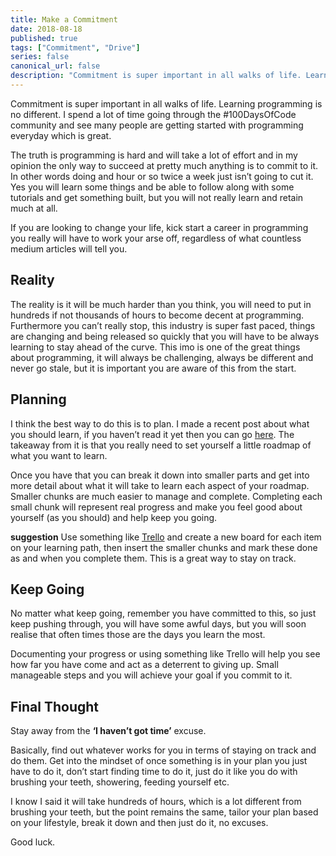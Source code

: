 ```yaml
---
title: Make a Commitment
date: 2018-08-18
published: true
tags: ["Commitment", "Drive"]
series: false
canonical_url: false
description: "Commitment is super important in all walks of life. Learning programming is no different. I spend a lot of time going through the #100DaysOfCode community and see many people are getting started with programming everyday which is great. "
---
```


Commitment is super important in all walks of life. Learning programming is no different. I spend a lot of time going through the #100DaysOfCode community and see many people are getting started with programming everyday which is great.

The truth is programming is hard and will take a lot of effort and in my opinion the only way to succeed at pretty much anything is to commit to it. In other words doing and hour or so twice a week just isn’t going to cut it. Yes you will learn some things and be able to follow along with some tutorials and get something built, but you will not really learn and retain much at all.

If you are looking to change your life, kick start a career in programming you really will have to work your arse off, regardless of what countless medium articles will tell you.

## Reality

The reality is it will be much harder than you think, you will need to put in hundreds if not thousands of hours to become decent at programming. Furthermore you can’t really stop, this industry is super fast paced, things are changing and being released so quickly that you will have to be always learning to stay ahead of the curve. This imo is one of the great things about programming, it will always be challenging, always be different and never go stale, but it is important you are aware of this from the start.

## Planning

I think the best way to do this is to plan. I made a recent post about what you should learn, if you haven’t read it yet then you can go [here](https://shan5742.github.io/what-you-should-learn/). The takeaway from it is that you really need to set yourself a little roadmap of what you want to learn.

Once you have that you can break it down into smaller parts and get into more detail about what it will take to learn each aspect of your roadmap. Smaller chunks are much easier to manage and complete. Completing each small chunk will represent real progress and make you feel good about yourself (as you should) and help keep you going.

**suggestion** Use something like [Trello](https://trello.com) and create a new board for each item on your learning path, then insert the smaller chunks and mark these done as and when you complete them. This is a great way to stay on track.

## Keep Going

No matter what keep going, remember you have committed to this, so just keep pushing through, you will have some awful days, but you will soon realise that often times those are the days you learn the most.

Documenting your progress or using something like Trello will help you see how far you have come and act as a deterrent to giving up. Small manageable steps and you will achieve your goal if you commit to it.

## Final Thought

Stay away from the **‘I haven’t got time’** excuse.

Basically, find out whatever works for you in terms of staying on track and do them. Get into the mindset of once something is in your plan you just have to do it, don’t start finding time to do it, just do it like you do with brushing your teeth, showering, feeding yourself etc.

I know I said it will take hundreds of hours, which is a lot different from brushing your teeth, but the point remains the same, tailor your plan based on your lifestyle, break it down and then just do it, no excuses.

Good luck.
